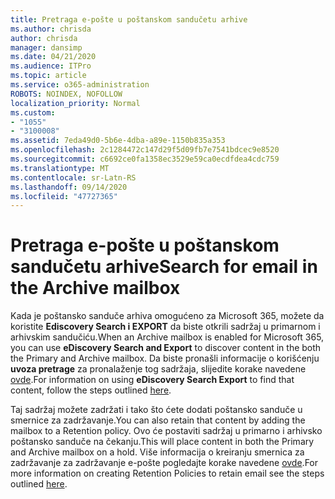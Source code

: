 ```yaml
---
title: Pretraga e-pošte u poštanskom sandučetu arhive
ms.author: chrisda
author: chrisda
manager: dansimp
ms.date: 04/21/2020
ms.audience: ITPro
ms.topic: article
ms.service: o365-administration
ROBOTS: NOINDEX, NOFOLLOW
localization_priority: Normal
ms.custom:
- "1055"
- "3100008"
ms.assetid: 7eda49d0-5b6e-4dba-a89e-1150b835a353
ms.openlocfilehash: 2c1284472c147d29f5d09fb7e7541bdcec9e8520
ms.sourcegitcommit: c6692ce0fa1358ec3529e59ca0ecdfdea4cdc759
ms.translationtype: MT
ms.contentlocale: sr-Latn-RS
ms.lasthandoff: 09/14/2020
ms.locfileid: "47727365"
---
```

# <a name="search-for-email-in-the-archive-mailbox"></a><span data-ttu-id="36fb1-102">Pretraga e-pošte u poštanskom sandučetu arhive</span><span class="sxs-lookup"><span data-stu-id="36fb1-102">Search for email in the Archive mailbox</span></span>

<span data-ttu-id="36fb1-103">Kada je poštansko sanduče arhiva omogućeno za Microsoft 365, možete da koristite **Ediscovery Search i EXPORT** da biste otkrili sadržaj u primarnom i arhivskim sandučiću.</span><span class="sxs-lookup"><span data-stu-id="36fb1-103">When an Archive mailbox is enabled for Microsoft 365, you can use **eDiscovery Search and Export** to discover content in the both the Primary and Archive mailbox.</span></span> <span data-ttu-id="36fb1-104">Da biste pronašli informacije o korišćenju **uvoza pretrage** za pronalaženje tog sadržaja, slijedite korake navedene [ovde](https://docs.microsoft.com/microsoft-365/compliance/export-search-results).</span><span class="sxs-lookup"><span data-stu-id="36fb1-104">For information on using **eDiscovery Search Export** to find that content, follow the steps outlined [here](https://docs.microsoft.com/microsoft-365/compliance/export-search-results).</span></span>
  
<span data-ttu-id="36fb1-105">Taj sadržaj možete zadržati i tako što ćete dodati poštansko sanduče u smernice za zadržavanje.</span><span class="sxs-lookup"><span data-stu-id="36fb1-105">You can also retain that content by adding the mailbox to a Retention policy.</span></span> <span data-ttu-id="36fb1-106">Ovo će postaviti sadržaj u primarno i arhivsko poštansko sanduče na čekanju.</span><span class="sxs-lookup"><span data-stu-id="36fb1-106">This will place content in both the Primary and Archive mailbox on a hold.</span></span> <span data-ttu-id="36fb1-107">Više informacija o kreiranju smernica za zadržavanje za zadržavanje e-pošte pogledajte korake navedene [ovde](https://docs.microsoft.com/microsoft-365/compliance/retention-policies).</span><span class="sxs-lookup"><span data-stu-id="36fb1-107">For more information on creating Retention Policies to retain email see the steps outlined [here](https://docs.microsoft.com/microsoft-365/compliance/retention-policies).</span></span>
  
